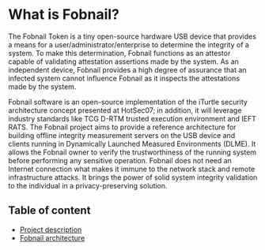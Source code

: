 # What is Fobnail?

The Fobnail Token is a tiny open-source hardware USB device that provides
a means for a user/administrator/enterprise to determine the integrity of
a system. To make this determination, Fobnail functions as an attestor capable
of validating attestation assertions made by the system. As an independent
device, Fobnail provides a high degree of assurance that an infected system
cannot influence Fobnail as it inspects the attestations made by the system.

Fobnail software is an open-source implementation of the iTurtle security
architecture concept presented at HotSec07; in addition, it will leverage
industry standards like TCG D-RTM trusted execution environment and IEFT
RATS. The Fobnail project aims to provide a reference architecture for
building offline integrity measurement servers on the USB device and clients
running in Dynamically Launched Measured Environments (DLME). It allows the
Fobnail owner to verify the trustworthiness of the running system before
performing any sensitive operation. Fobnail does not need an Internet
connection what makes it immune to the network stack and remote infrastructure
attacks. It brings the power of solid system integrity validation to the
individual in a privacy-preserving solution.

## Table of content

* [Project description](description.md)
* [Fobnail architecture](architecture.md)
